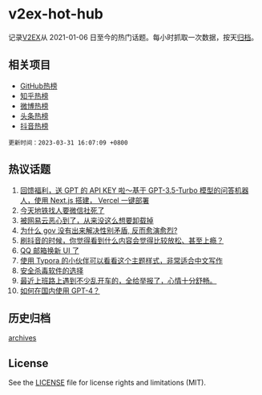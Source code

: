 # v2ex-hot-hub

 记录[V2EX](https://www.v2ex.com/)从 2021-01-06 日至今的热门话题。每小时抓取一次数据，按天[归档](archives)。
 
 ## 相关项目

- [GitHub热榜](https://github.com/it985/github-hot-hub)
- [知乎热榜](https://github.com/it985/zhihu-hot-hub)
- [微博热榜](https://github.com/it985/weibo-hot-hub)
- [头条热榜](https://github.com/it985/toutiao-hot-hub)
- [抖音热榜](https://github.com/it985/douyin-hot-hub)


 `更新时间：2023-03-31 16:07:09 +0800`

## 热议话题

1. [回馈福利，送 GPT 的 API KEY 啦～基于 GPT-3.5-Turbo 模型的问答机器人，使用 Next.js 搭建， Vercel 一键部署](https://www.v2ex.com/t/928719)
1. [今天地铁找人要微信社死了](https://www.v2ex.com/t/928684)
1. [被网易云恶心到了，从来没这么想要卸载掉](https://www.v2ex.com/t/928662)
1. [为什么 gov 没有出来解决性别矛盾, 反而愈演愈烈?](https://www.v2ex.com/t/928575)
1. [刷抖音的时候，你觉得看到什么内容会觉得比较放松、甚至上瘾？](https://www.v2ex.com/t/928690)
1. [QQ 邮箱换新 UI 了](https://www.v2ex.com/t/928685)
1. [使用 Typora 的小伙伴可以看看这个主题样式，非常适合中文写作](https://www.v2ex.com/t/928701)
1. [安全杀毒软件的选择](https://www.v2ex.com/t/928541)
1. [最近上班路上遇到不少乱开车的，全给举报了，心情十分舒畅。](https://www.v2ex.com/t/928700)
1. [如何在国内使用 GPT-4？](https://www.v2ex.com/t/928619)

## 历史归档

[archives](archives)

## License

See the [LICENSE](LICENSE) file for license rights and limitations (MIT).
